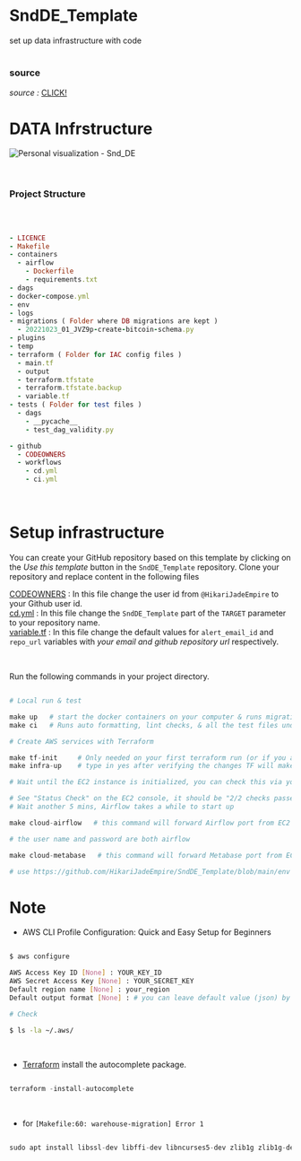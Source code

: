 # SndDE_Template
set up data infrastructure with code

# <h3>source</h3>
*source :* [CLICK!](https://github.com/josephmachado/data_engineering_project_template)

# DATA Infrstructure

![Personal visualization - Snd_DE](https://github.com/HikariJadeEmpire/SndDE_Template/assets/118663358/7bbb7561-6a90-481c-955b-d9479c523fe8)

<br>

<h3>Project Structure</h3> <br>

```ruby

- LICENCE
- Makefile
- containers
  - airflow
    - Dockerfile
    - requirements.txt
- dags
- docker-compose.yml
- env
- logs
- migrations ( Folder where DB migrations are kept )
  - 20221023_01_JVZ9p-create-bitcoin-schema.py
- plugins
- temp
- terraform ( Folder for IAC config files )
  - main.tf
  - output
  - terraform.tfstate
  - terraform.tfstate.backup
  - variable.tf
- tests ( Folder for test files )
  - dags
    - __pycache__
    - test_dag_validity.py

- github
  - CODEOWNERS
  - workflows
    - cd.yml
    - ci.yml

```

<br>

# Setup infrastructure
You can create your GitHub repository based on this template by clicking on the *Use this template* button in the ```SndDE_Template``` repository. Clone your repository and replace content in the following files


[CODEOWNERS](https://github.com/HikariJadeEmpire/SndDE_Template/blob/main/.github/CODEOWNERS) : In this file change the user id from ```@HikariJadeEmpire``` to your Github user id.<br>
[cd.yml](https://github.com/HikariJadeEmpire/SndDE_Template/blob/main/.github/workflows/cd.yml) : In this file change the ```SndDE_Template``` part of the ```TARGET``` parameter to your repository name.<br>
[variable.tf](https://github.com/HikariJadeEmpire/SndDE_Template/blob/main/terraform/variable.tf) : In this file change the default values for ```alert_email_id``` and ```repo_url``` variables with *your email and github repository url* respectively.<br>

<br>

Run the following commands in your project directory.

```python

# Local run & test

make up   # start the docker containers on your computer & runs migrations under ./migrations
make ci   # Runs auto formatting, lint checks, & all the test files under ./tests

# Create AWS services with Terraform

make tf-init     # Only needed on your first terraform run (or if you add new providers)
make infra-up    # type in yes after verifying the changes TF will make

# Wait until the EC2 instance is initialized, you can check this via your AWS UI

# See "Status Check" on the EC2 console, it should be "2/2 checks passed" before proceeding
# Wait another 5 mins, Airflow takes a while to start up

make cloud-airflow   # this command will forward Airflow port from EC2 to your machine and opens it in the browser

# the user name and password are both airflow

make cloud-metabase   # this command will forward Metabase port from EC2 to your machine and opens it in the browser

# use https://github.com/HikariJadeEmpire/SndDE_Template/blob/main/env file to connect to the warehouse from metabase

```

# Note

- AWS CLI Profile Configuration: Quick and Easy Setup for Beginners

```bash

$ aws configure

AWS Access Key ID [None] : YOUR_KEY_ID
AWS Secret Access Key [None] : YOUR_SECRET_KEY
Default region name [None] : your_region
Default output format [None] : # you can leave default value (json) by typing Enter

# Check

$ ls -la ~/.aws/

```

<br>

- [Terraform](https://developer.hashicorp.com/terraform/tutorials/aws-get-started/install-cli) install the autocomplete package.

```python

terraform -install-autocomplete

```

<br>

- for  ```[Makefile:60: warehouse-migration] Error 1```

```python

sudo apt install libssl-dev libffi-dev libncurses5-dev zlib1g zlib1g-dev libreadline-dev libbz2-dev libsqlite3-dev make gcc

```
